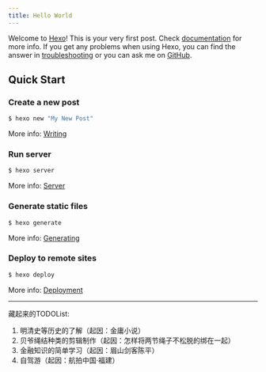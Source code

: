 ```yaml
---
title: Hello World
---
```

Welcome to [Hexo](https://hexo.io/)! This is your very first post. Check [documentation](https://hexo.io/docs/) for more info. If you get any problems when using Hexo, you can find the answer in [troubleshooting](https://hexo.io/docs/troubleshooting.html) or you can ask me on [GitHub](https://github.com/hexojs/hexo/issues).

<!-- more -->

## Quick Start

### Create a new post

``` bash
$ hexo new "My New Post"
```

More info: [Writing](https://hexo.io/docs/writing.html)

### Run server

``` bash
$ hexo server
```

More info: [Server](https://hexo.io/docs/server.html)

### Generate static files

``` bash
$ hexo generate
```

More info: [Generating](https://hexo.io/docs/generating.html)

### Deploy to remote sites

``` bash
$ hexo deploy
```

More info: [Deployment](https://hexo.io/docs/one-command-deployment.html)

---
藏起来的TODOList:  
1. 明清史等历史的了解（起因：金庸小说）  
2. 贝爷绳结种类的剪辑制作（起因：怎样将两节绳子不松脱的绑在一起）  
3. 金融知识的简单学习（起因：眉山剑客陈平）  
4. 自驾游（起因：航拍中国·福建）
